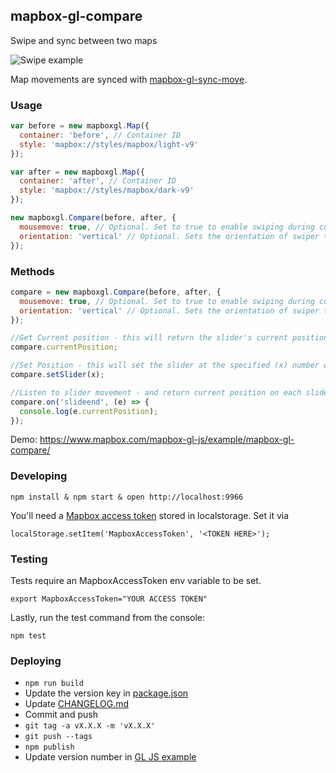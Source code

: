 mapbox-gl-compare
---

Swipe and sync between two maps

![Swipe example](http://i.imgur.com/MvjwVLu.gif)

Map movements are synced with [mapbox-gl-sync-move](https://github.com/mapbox/mapbox-gl-sync-move).

### Usage

```js
var before = new mapboxgl.Map({
  container: 'before', // Container ID
  style: 'mapbox://styles/mapbox/light-v9'
});

var after = new mapboxgl.Map({
  container: 'after', // Container ID
  style: 'mapbox://styles/mapbox/dark-v9'
});

new mapboxgl.Compare(before, after, {
  mousemove: true, // Optional. Set to true to enable swiping during cursor movement.
  orientation: 'vertical' // Optional. Sets the orientation of swiper to horizontal or vertical, defaults to vertical
});
```

### Methods

```js
compare = new mapboxgl.Compare(before, after, {
  mousemove: true, // Optional. Set to true to enable swiping during cursor movement.
  orientation: 'vertical' // Optional. Sets the orientation of swiper to horizontal or vertical, defaults to vertical
});

//Get Current position - this will return the slider's current position, in pixels
compare.currentPosition;

//Set Position - this will set the slider at the specified (x) number of pixels from the left-edge or top-edge of viewport based on swiper orientation
compare.setSlider(x);

//Listen to slider movement - and return current position on each slideend
compare.on('slideend', (e) => {
  console.log(e.currentPosition);
});
```

Demo: https://www.mapbox.com/mapbox-gl-js/example/mapbox-gl-compare/

### Developing

    npm install & npm start & open http://localhost:9966

You'll need a [Mapbox access token](https://www.mapbox.com/help/create-api-access-token/) stored in localstorage. Set it via

    localStorage.setItem('MapboxAccessToken', '<TOKEN HERE>');

### Testing

Tests require an MapboxAccessToken env variable to be set.

    export MapboxAccessToken="YOUR ACCESS TOKEN"

Lastly, run the test command from the console:

    npm test

### Deploying

- `npm run build`
- Update the version key in [package.json](https://github.com/mapbox/mapbox-gl-compare/blob/master/package.json)
- Update [CHANGELOG.md](https://github.com/mapbox/mapbox-gl-compare/blob/master/CHANGELOG.md)
- Commit and push
- `git tag -a vX.X.X -m 'vX.X.X'`
- `git push --tags`
- `npm publish`
- Update version number in [GL JS example](https://github.com/mapbox/mapbox-gl-js/blob/mb-pages/docs/_posts/examples/3400-01-21-mapbox-gl-compare.html)
